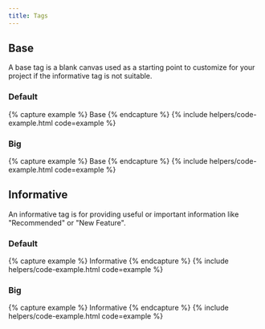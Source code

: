 ```yaml
---
title: Tags
---
```


## Base

A base tag is a blank canvas used as a starting point to customize for your project if the informative tag is not suitable.

### Default

{% capture example %}
<span class="usa-tag">Base</span>
{% endcapture %}
{% include helpers/code-example.html code=example %}

### Big

{% capture example %}
<span class="usa-tag usa-tag--big">Base</span>
{% endcapture %}
{% include helpers/code-example.html code=example %}

## Informative

An informative tag is for providing useful or important information like "Recommended" or "New Feature".

### Default

{% capture example %}
<span class="usa-tag usa-tag--informative">Informative</span>
{% endcapture %}
{% include helpers/code-example.html code=example %}

### Big

{% capture example %}
<span class="usa-tag usa-tag--informative usa-tag--big">Informative</span>
{% endcapture %}
{% include helpers/code-example.html code=example %}
